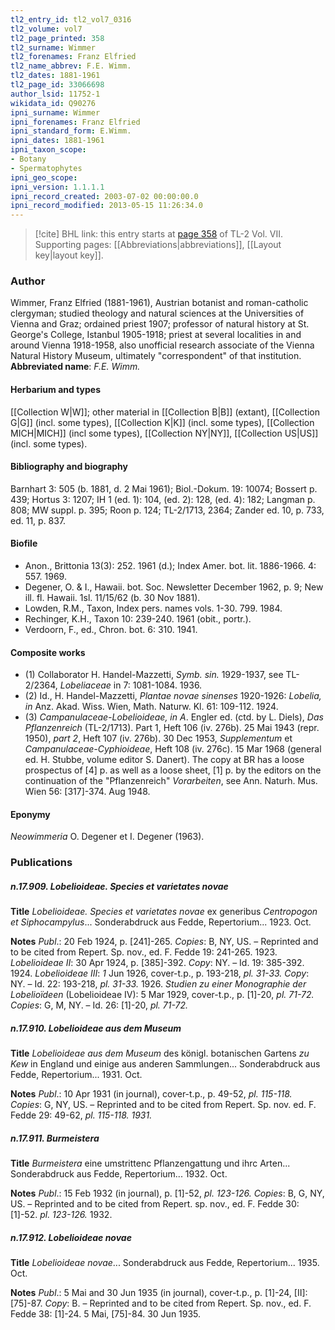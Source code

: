 ```yaml
---
tl2_entry_id: tl2_vol7_0316
tl2_volume: vol7
tl2_page_printed: 358
tl2_surname: Wimmer
tl2_forenames: Franz Elfried
tl2_name_abbrev: F.E. Wimm.
tl2_dates: 1881-1961
tl2_page_id: 33066698
author_lsid: 11752-1
wikidata_id: Q90276
ipni_surname: Wimmer
ipni_forenames: Franz Elfried
ipni_standard_form: E.Wimm.
ipni_dates: 1881-1961
ipni_taxon_scope: 
- Botany
- Spermatophytes
ipni_geo_scope: 
ipni_version: 1.1.1.1
ipni_record_created: 2003-07-02 00:00:00.0
ipni_record_modified: 2013-05-15 11:26:34.0
---
```



> [!cite] BHL link: this entry starts at [page 358](https://www.biodiversitylibrary.org/page/33066698) of TL-2 Vol. VII.
> Supporting pages: [[Abbreviations|abbreviations]], [[Layout key|layout key]].

### Author

Wimmer, Franz Elfried (1881-1961), Austrian botanist and roman-catholic clergyman; studied theology and natural sciences at the Universities of Vienna and Graz; ordained priest 1907; professor of natural history at St. George's College, Istanbul 1905-1918; priest at several localities in and around Vienna 1918-1958, also unofficial research associate of the Vienna Natural History Museum, ultimately "correspondent" of that institution. 
**Abbreviated name**: *F.E. Wimm.*

#### Herbarium and types

[[Collection W|W]]; other material in [[Collection B|B]] (extant), [[Collection G|G]] (incl. some types), [[Collection K|K]] (incl. some types), [[Collection MICH|MICH]] (incl some types), [[Collection NY|NY]], [[Collection US|US]] (incl. some types).

#### Bibliography and biography

Barnhart 3: 505 (b. 1881, d. 2 Mai 1961); Biol.-Dokum. 19: 10074; Bossert p. 439; Hortus 3: 1207; IH 1 (ed. 1): 104, (ed. 2): 128, (ed. 4): 182; Langman p. 808; MW suppl. p. 395; Roon p. 124; TL-2/1713, 2364; Zander ed. 10, p. 733, ed. 11, p. 837.

#### Biofile

- Anon., Brittonia 13(3): 252. 1961 (d.); Index Amer. bot. lit. 1886-1966. 4: 557. 1969.
- Degener, O. & I., Hawaii. bot. Soc. Newsletter December 1962, p. 9; New ill. fl. Hawaii. 1sl. 11/15/62 (b. 30 Nov 1881).
- Lowden, R.M., Taxon, Index pers. names vols. 1-30. 799. 1984.
- Rechinger, K.H., Taxon 10: 239-240. 1961 (obit., portr.).
- Verdoorn, F., ed., Chron. bot. 6: 310. 1941.

#### Composite works

- (1) Collaborator H. Handel-Mazzetti, *Symb. sin.* 1929-1937, see TL-2/2364, *Lobeliaceae* in 7: 1081-1084. 1936.
- (2) Id., H. Handel-Mazzetti, *Plantae novae sinenses* 1920-1926: *Lobelia, in* Anz. Akad. Wiss. Wien, Math. Naturw. Kl. 61: 109-112. 1924.
- (3) *Campanulaceae-Lobelioideae, in A*. Engler ed. (ctd. by L. Diels), *Das Pflanzenreich* (TL-2/1713). Part 1, Heft 106 (iv. 276b). 25 Mai 1943 (repr. 1950), *part 2*, Heft 107 (iv. 276b). 30 Dec 1953, *Supplementum* et *Campanulaceae-Cyphioideae*, Heft 108 (iv. 276c). 15 Mar 1968 (general ed. H. Stubbe, volume editor S. Danert). The copy at BR has a loose prospectus of \[4\] p. as well as a loose sheet, \[1\] p. by the editors on the continuation of the "Pflanzenreich" *Vorarbeiten*, see Ann. Naturh. Mus. Wien 56: \[317\]-374. Aug 1948.

#### Eponymy

*Neowimmeria* O. Degener et I. Degener (1963).

### Publications

##### n.17.909. Lobelioideae. Species et varietates novae

**Title**
*Lobelioideae. Species et varietates novae* ex generibus *Centropogon et Siphocampylus*... Sonderabdruck aus Fedde, Repertorium... 1923. Oct.

**Notes**
*Publ*.: 20 Feb 1924, p. \[241\]-265. *Copies*: B, NY, US. – Reprinted and to be cited from Repert. Sp. nov., ed. F. Fedde 19: 241-265. 1923.
*Lobelioideae II*: 30 Apr 1924, p. \[385\]-392. *Copy*: NY. – Id. 19: 385-392. 1924.
*Lobelioideae III*: *1* Jun 1926, cover-t.p., p. 193-218, *pl. 31-33. Copy*: NY. – Id. 22: 193-218, *pl. 31-33.* 1926.
*Studien zu einer Monographie der Lobelioïdeen* (Lobelioideae IV): 5 Mar 1929, cover-t.p., p.
\[1\]-20, *pl. 71-72. Copies*: G, M, NY. – Id. 26: \[1\]-20, *pl. 71-72.*

##### n.17.910. Lobelioideae aus dem Museum

**Title**
*Lobelioideae aus dem Museum* des königl. botanischen Gartens *zu Kew* in England und einige aus anderen Sammlungen... Sonderabdruck aus Fedde, Repertorium... 1931. Oct.

**Notes**
*Publ*.: 10 Apr 1931 (in journal), cover-t.p., p. 49-52, *pl. 115-118. Copies*: G, NY, US. – Reprinted and to be cited from Repert. Sp. nov. ed. F. Fedde 29: 49-62, *pl. 115-118. 1931.*

##### n.17.911. Burmeistera

**Title**
*Burmeistera* eine umstrittenc Pflanzengattung und ihrc Arten... Sonderabdruck aus Fedde, Repertorium... 1932. Oct.

**Notes**
*Publ*.: 15 Feb 1932 (in journal), p. \[1\]-52, *pl. 123-126. Copies*: B, G, NY, US. – Reprinted and to be cited from Repert. sp. nov., ed. F. Fedde 30: \[1\]-52. *pl. 123-126.* 1932.

##### n.17.912. Lobelioideae novae

**Title**
*Lobelioideae novae*... Sonderabdruck aus Fedde, Repertorium... 1935. Oct.

**Notes**
*Publ*.: 5 Mai and 30 Jun 1935 (in journal), cover-t.p., p. \[1\]-24, \[II\]: \[75\]-87. *Copy*: B. – Reprinted and to be cited from Repert. Sp. nov., ed. F. Fedde 38: \[1\]-24. 5 Mai, \[75\]-84. 30 Jun 1935.

